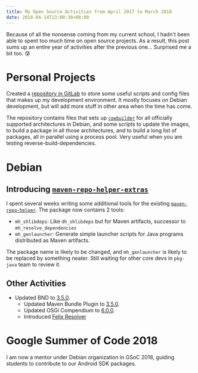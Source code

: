 ```yaml
---
title: My Open Source Activities from April 2017 to March 2018
date: 2018-04-14T13:00:38+08:00
---
```


Because of all the nonsense coming from my current school, I hadn't been able to spent too much time on open source projects. As a result, this post sums up an entire year of activities after the previous one... Surprised me a bit too. 😰

# Personal Projects

Created a [repository in GitLab](https://gitlab.com/seamlik/utils) to store some useful scripts and config files that makes up my development environment. It mostly focuses on Debian development, but will add more stuff in other area when the time has come.

The repository contains files that sets up [`cowbuilder`](https://wiki.debian.org/cowbuilder) for all officially supported architectures in Debian, and some scripts to update the images, to build a package in all those architectures, and to build a long list of packages, all in parallel using a process pool. Very useful when you are testing reverse-build-dependencies.

# Debian

## Introducing [`maven-repo-helper-extras`](https://salsa.debian.org/seamlik-guest/maven-repo-helper-extras)

I spent several weeks writing some additional tools for the existing [`maven-repo-helper`](https://tracker.debian.org/pkg/maven-repo-helper). The package now contains 2 tools:

* `mh_shlibdeps`: Like `dh_shlibdeps` but for Maven artifacts, successor to `mh_resolve_dependencies` 
* `mh_genlauncher`: Generate simple launcher scripts for Java programs distributed as Maven artifacts.

The package name is likely to be changed, and `mh_genlauncher` is likely to be replaced by something neater. Still waiting for other core devs in `pkg-java` team to review it.

## Other Activities

* Updated BND to [3.5.0](https://tracker.debian.org/news/940380/accepted-bnd-350-1-source-into-unstable).
  * Updated Maven Bundle Plugin to [3.5.0](https://tracker.debian.org/news/942832/accepted-maven-bundle-plugin-350-1-source-into-unstable).
  * Updated OSGi Compendium to [6.0.0](https://tracker.debian.org/news/939135/accepted-osgi-compendium-600-1-source-into-unstable).
  * Introduced [Felix Resolver](https://tracker.debian.org/pkg/felix-resolver)

# Google Summer of Code 2018

I am now a mentor under Debian organization in GSoC 2018, guiding students to contribute to our Android SDK packages.
